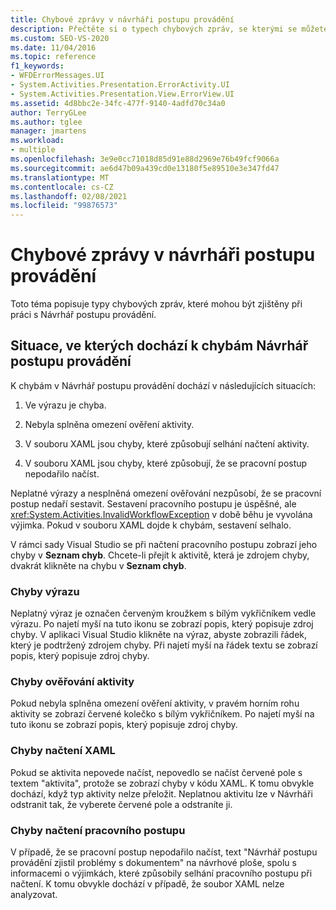 ```yaml
---
title: Chybové zprávy v návrháři postupu provádění
description: Přečtěte si o typech chybových zpráv, se kterými se můžete setkat při práci s Návrhář postupu provádění.
ms.custom: SEO-VS-2020
ms.date: 11/04/2016
ms.topic: reference
f1_keywords:
- WFDErrorMessages.UI
- System.Activities.Presentation.ErrorActivity.UI
- System.Activities.Presentation.View.ErrorView.UI
ms.assetid: 4d8bbc2e-34fc-477f-9140-4adfd70c34a0
author: TerryGLee
ms.author: tglee
manager: jmartens
ms.workload:
- multiple
ms.openlocfilehash: 3e9e0cc71018d85d91e88d2969e76b49fcf9066a
ms.sourcegitcommit: ae6d47b09a439cd0e13180f5e89510e3e347fd47
ms.translationtype: MT
ms.contentlocale: cs-CZ
ms.lasthandoff: 02/08/2021
ms.locfileid: "99876573"
---
```

# <a name="error-messages-in-workflow-designer"></a>Chybové zprávy v návrháři postupu provádění

Toto téma popisuje typy chybových zpráv, které mohou být zjištěny při práci s Návrhář postupu provádění.

## <a name="situations-in-which-errors-in-the-workflow-designer-occur"></a>Situace, ve kterých dochází k chybám Návrhář postupu provádění

K chybám v Návrhář postupu provádění dochází v následujících situacích:

1. Ve výrazu je chyba.

2. Nebyla splněna omezení ověření aktivity.

3. V souboru XAML jsou chyby, které způsobují selhání načtení aktivity.

4. V souboru XAML jsou chyby, které způsobují, že se pracovní postup nepodařilo načíst.

Neplatné výrazy a nesplněná omezení ověřování nezpůsobí, že se pracovní postup nedaří sestavit. Sestavení pracovního postupu je úspěšné, ale <xref:System.Activities.InvalidWorkflowException> v době běhu je vyvolána výjimka. Pokud v souboru XAML dojde k chybám, sestavení selhalo.

V rámci sady Visual Studio se při načtení pracovního postupu zobrazí jeho chyby v **Seznam chyb**. Chcete-li přejít k aktivitě, která je zdrojem chyby, dvakrát klikněte na chybu v **Seznam chyb**.

### <a name="expression-errors"></a>Chyby výrazu
 Neplatný výraz je označen červeným kroužkem s bílým vykřičníkem vedle výrazu. Po najetí myší na tuto ikonu se zobrazí popis, který popisuje zdroj chyby. V aplikaci Visual Studio klikněte na výraz, abyste zobrazili řádek, který je podtržený zdrojem chyby. Při najetí myší na řádek textu se zobrazí popis, který popisuje zdroj chyby.

### <a name="activity-validation-errors"></a>Chyby ověřování aktivity
 Pokud nebyla splněna omezení ověření aktivity, v pravém horním rohu aktivity se zobrazí červené kolečko s bílým vykřičníkem. Po najetí myší na tuto ikonu se zobrazí popis, který popisuje zdroj chyby.

### <a name="xaml-load-errors"></a>Chyby načtení XAML
 Pokud se aktivita nepovede načíst, nepovedlo se načíst červené pole s textem "aktivita", protože se zobrazí chyby v kódu XAML. K tomu obvykle dochází, když typ aktivity nelze přeložit. Neplatnou aktivitu lze v Návrháři odstranit tak, že vyberete červené pole a odstraníte ji.

### <a name="workflow-load-errors"></a>Chyby načtení pracovního postupu
 V případě, že se pracovní postup nepodařilo načíst, text "Návrhář postupu provádění zjistil problémy s dokumentem" na návrhové ploše, spolu s informacemi o výjimkách, které způsobily selhání pracovního postupu při načtení. K tomu obvykle dochází v případě, že soubor XAML nelze analyzovat.
